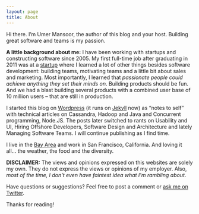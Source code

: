 ```yaml
---
layout: page
title: About
---
```



<p class="message">
Hi there. I’m Umer Mansoor, the author of this blog and your host. Building great software and teams is my passion.
</p>

**A little background about me:** I have been working with startups and constructing software since 2005. My first full-time job after graduating in 2011 was at a [startup](http://www.starscriber.com) where I learned a lot of other things besides software development: building teams, motivating teams and a little bit about sales and marketing. Most importantly, I learned that *passionate people could achieve anything they set their minds on*. Building products should be fun. And we had a blast building several products with a combined user base of 10 million users – that are still in production.

I started this blog on [Wordpress](https://10kloc.wordpress.com/) (it runs on [Jekyll](https://jekyllrb.com/) now) as “notes to self” with technical articles on Cassandra, Hadoop and Java and Concurrent programming, Node.JS. The posts later switched to rants on Usability and UI, Hiring Offshore Developers, Software Design and Architecture and lately Managing Software Teams. I will continue publishing as I find time.

I live in the [Bay Area](https://en.wikipedia.org/wiki/Alameda,_California) and work in San Francisco, California. And loving it all… the weather, the food and the diversity.

**DISCLAIMER:** The views and opinions expressed on this websites are solely my own. They do not express the views or opinions of my employer. Also, *most of the time, I don't even have faintest idea what I'm rambling about*.


Have questions or suggestions? Feel free to post a comment or [ask me on Twitter](https://twitter.com/codeahoy).

Thanks for reading!
